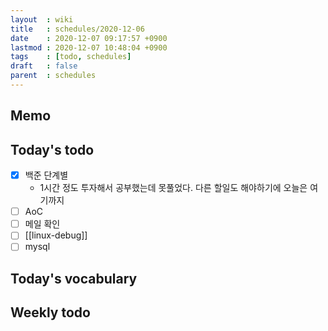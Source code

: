 ```yaml
---
layout  : wiki
title   : schedules/2020-12-06
date    : 2020-12-07 09:17:57 +0900
lastmod : 2020-12-07 10:48:04 +0900
tags    : [todo, schedules]
draft   : false
parent  : schedules
---
```


## Memo

## Today's todo
 * [X] 백준 단계별
   * 1시간 정도 투자해서 공부했는데 못풀었다. 다른 할일도 해야하기에 오늘은 여기까지
 * [ ] AoC
 * [ ] 메일 확인
 * [ ] [[linux-debug]]
 * [ ] mysql

## Today's vocabulary
## Weekly todo
